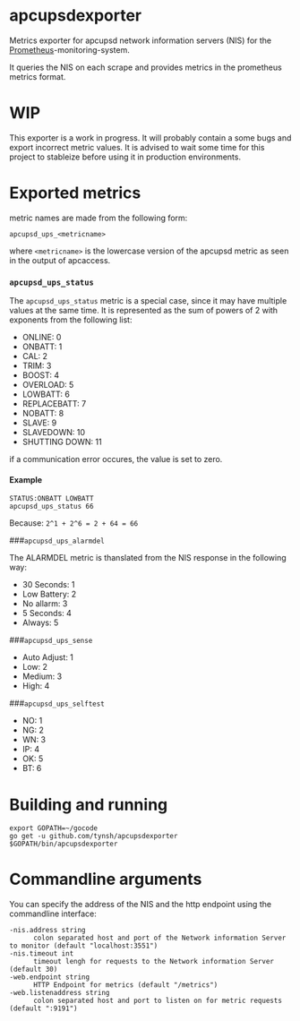 # apcupsdexporter

Metrics exporter for apcupsd network information servers (NIS) for the
[Prometheus](www.prometheus.io)-monitoring-system.

It queries the NIS on each scrape and provides metrics in the prometheus
metrics format.

# WIP
This exporter is a work in progress. It will probably contain a some bugs
and export incorrect metric values. It is advised to wait some time for this
project to stableize before using it in production environments.

# Exported metrics

metric names are made from the following form:

    apcupsd_ups_<metricname>

where `<metricname>` is the lowercase version of the apcupsd metric as seen in the output of apcaccess.

### `apcupsd_ups_status`

The `apcupsd_ups_status` metric is a special case, since it may have multiple
values at the same time. It is represented as the sum of powers of 2 with
exponents from the following list:

* ONLINE: 0
* ONBATT: 1
* CAL: 2
* TRIM: 3
* BOOST: 4
* OVERLOAD: 5
* LOWBATT: 6
* REPLACEBATT: 7
* NOBATT: 8
* SLAVE: 9
* SLAVEDOWN: 10
* SHUTTING DOWN: 11

if a communication error occures, the value is set to zero.

#### Example
    STATUS:ONBATT LOWBATT
    apcupsd_ups_status 66

Because: `2^1 + 2^6 = 2 + 64 = 66`

###`apcupsd_ups_alarmdel`

The ALARMDEL metric is thanslated from the NIS response in the following way:

* 30 Seconds: 1
* Low Battery: 2
* No allarm: 3
* 5 Seconds: 4
* Always: 5

###`apcupsd_ups_sense`

* Auto Adjust: 1
* Low: 2
* Medium: 3
* High: 4

###`apcupsd_ups_selftest`

* NO: 1
* NG: 2
* WN: 3
* IP: 4
* OK: 5
* BT: 6

# Building and running

    export GOPATH=~/gocode
    go get -u github.com/tynsh/apcupsdexporter
    $GOPATH/bin/apcupsdexporter

# Commandline arguments

You can specify the address of the NIS and the http endpoint using the commandline interface:

    -nis.address string
          colon separated host and port of the Network information Server to monitor (default "localhost:3551")
    -nis.timeout int
          timeout lengh for requests to the Network information Server (default 30)
    -web.endpoint string
          HTTP Endpoint for metrics (default "/metrics")
    -web.listenaddress string
          colon separated host and port to listen on for metric requests (default ":9191")
